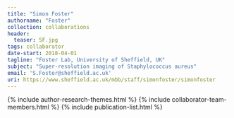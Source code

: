 ```yaml
---
title: "Simon Foster"
authorname: "Foster"
collection: collaborations
header:
  teaser: SF.jpg
tags: collaborator
date-start: 2018-04-01
tagline: "Foster Lab, University of Sheffield, UK"
subject: "Super-resolution imaging of Staphylococcus aureus"
email: 'S.Foster@sheffield.ac.uk'
uri: https://www.sheffield.ac.uk/mbb/staff/simonfoster/simonfoster
---
```

<p align= "justify">

{% include author-research-themes.html %}
{% include collaborator-team-members.html %}
{% include publication-list.html %}
